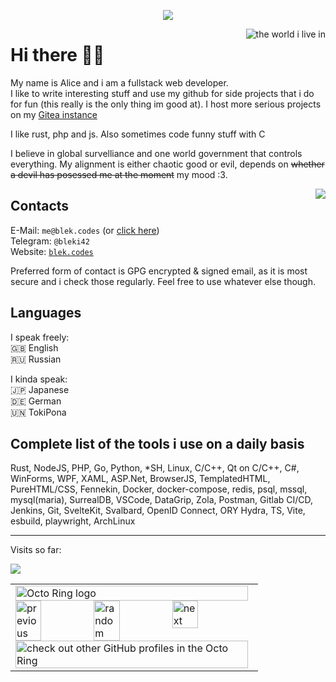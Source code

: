 <p align='center'><img src='https://readme-typing-svg.demolab.com?font=Fira+Code&pause=1000&width=700&lines=PHP+is+one+of+the+programming+languages+ever+made'></img></p>

<img src='https://media.tenor.com/KF5SrdAufhEAAAAM/world-earth.gif' title="the world i live in" align='right'></img>

# Hi there 👋👋
My name is Alice and i am a fullstack web developer.  
I like to write interesting stuff and use my github for side projects that i do for fun (this really is the only thing im good at). I host more serious projects on my [Gitea instance](https://git.blek.codes/blek)

I like rust, php and js. Also sometimes code funny stuff with C

I believe in global survelliance and one world government that controls everything. My alignment is either chaotic good or evil, depends on ~~whether a devil has posessed me at the moment~~ my mood :3.

<img src='https://media.tenor.com/0nek4VN1fyEAAAAM/omori-omori-kel.gif' align='right'></img>
## Contacts
E-Mail: `me@blek.codes` (or <a href='mailto:me@blek.codes'>click here</a>)  
Telegram: `@bleki42`  
Website: <a href='https://blek.codes'>`blek.codes`</a>

Preferred form of contact is GPG encrypted & signed email, as it is most secure and i check those regularly.
Feel free to use whatever else though.

## Languages
I speak freely:  
🇬🇧 English  
🇷🇺 Russian

I kinda speak:  
🇯🇵 Japanese  
🇩🇪 German  
🇺🇳 TokiPona

## Complete list of the tools i use on a daily basis
Rust, NodeJS, PHP, Go, Python, *SH, Linux, C/C++, Qt on C/C++, C#, WinForms, WPF, XAML, ASP.Net, BrowserJS, TemplatedHTML, PureHTML/CSS, Fennekin, Docker, docker-compose, redis, psql, mssql, mysql(maria), SurrealDB, VSCode, DataGrip, Zola, Postman, Gitlab CI/CD, Jenkins, Git, SvelteKit, Svalbard, OpenID Connect, ORY Hydra, TS, Vite, esbuild, playwright, ArchLinux

---

Visits so far:

<img src='https://profile-counter.glitch.me/b1ek/count.svg'></img>

<table align='center'><tbody><tr><td><a href="https://octo-ring.com/"><img src="https://octo-ring.com/static/img/widget/top.png" width="99%" alt="Octo Ring logo" align="top"></a><br><a href="https://octo-ring.com/p/b1ek/prev"><img src="https://octo-ring.com/static/img/widget/prev.png" width="33%" alt="previous" align="top" title="previous profile"></a><a href="https://octo-ring.com/p/b1ek/random"><img src="https://octo-ring.com/static/img/widget/random.png" width="33%" alt="random" align="top" title="random profile"></a><a href="https://octo-ring.com/p/b1ek/next"><img src="https://octo-ring.com/static/img/widget/next.png" width="33%" alt="next" align="top" title="next profile"></a><br><a href="https://octo-ring.com/"><img src="https://octo-ring.com/static/img/widget/bottom.png" width="99%" alt="check out other GitHub profiles in the Octo Ring" align="top"></a></td></tr></tbody></table> 
